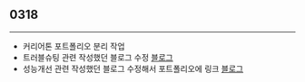 ## 0318

---

- 커리어톤 포트폴리오 분리 작업
- 트러블슈팅 관련 작성했던 블로그 수정 [블로그](https://velog.io/@yeahzzl/TIL240130)
- 성능개선 관련 작성했던 블로그 수정해서 포트폴리오에 링크 [블로그](https://velog.io/@yeahzzl/TIL240131)
